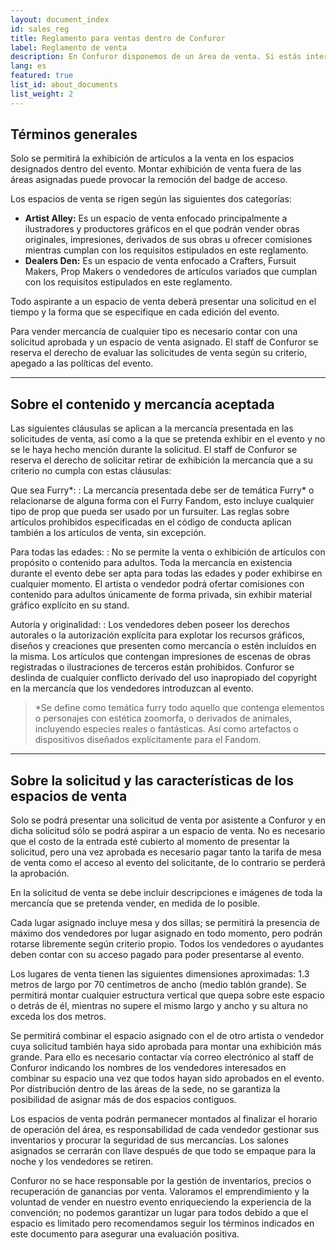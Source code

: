 ```yaml
---
layout: document_index
id: sales_reg
title: Reglamento para ventas dentro de Confuror
label: Reglamento de venta
description: En Confuror disponemos de un área de venta. Si estás interesado en participar en ella, te recomendamos leer atentamente este reglamento y estar preparado para la convocatoria.
lang: es
featured: true
list_id: about_documents
list_weight: 2
---
```


## Términos generales

Solo se permitirá la exhibición de artículos a la venta en los espacios designados dentro del evento. Montar exhibición de venta fuera de las áreas asignadas puede provocar la remoción del badge de acceso.

Los espacios de venta se rigen según las siguientes dos categorías:

* __Artist Alley:__ Es un espacio de venta enfocado principalmente a ilustradores y productores gráficos en el que podrán vender obras originales, impresiones, derivados de sus obras u ofrecer comisiones mientras cumplan con los requisitos estipulados en este reglamento.
* __Dealers Den:__ Es un espacio de venta enfocado a Crafters, Fursuit Makers, Prop Makers o vendedores de artículos variados que cumplan con los requisitos estipulados en este reglamento.

Todo aspirante a un espacio de venta deberá presentar una solicitud en el tiempo y la forma que se especifique en cada edición del evento.

Para vender mercancía de cualquier tipo es necesario contar con una solicitud aprobada y un espacio de venta asignado. El staff de Confuror se reserva el derecho de evaluar las solicitudes de venta según su criterio, apegado a las políticas del evento.

---

## Sobre el contenido y mercancía aceptada

Las siguientes cláusulas se aplican a la mercancía presentada en las solicitudes de venta, así como a la que se pretenda exhibir en el evento y no se le haya hecho mención durante la solicitud. El staff de Confuror se reserva el derecho de solicitar retirar de exhibición la mercancía que a su criterio no cumpla con estas cláusulas:

Que sea Furry*:
: La mercancía presentada debe ser de temática Furry* o relacionarse de alguna forma con el Furry Fandom, esto incluye cualquier tipo de prop que pueda ser usado por un fursuiter. Las reglas sobre artículos prohibidos especificadas en el código de conducta aplican también a los artículos de venta, sin excepción.

Para todas las edades:
: No se permite la venta o exhibición de artículos con propósito o contenido para adultos. Toda la mercancía en existencia durante el evento debe ser apta para todas las edades y poder exhibirse en cualquier momento. El artista o vendedor podrá ofertar comisiones con contenido para adultos únicamente de forma privada, sin exhibir material gráfico explícito en su stand.

Autoría y originalidad:
: Los vendedores deben poseer los derechos autorales o la autorización explícita para explotar los recursos gráficos, diseños y creaciones que presenten como mercancía o estén incluídos en la misma. Los artículos que contengan impresiones de escenas de obras registradas o ilustraciones de terceros están prohibidos. Confuror se deslinda de cualquier conflicto derivado del uso inapropiado del copyright en la mercancía que los vendedores introduzcan al evento.

> *Se define como temática furry todo aquello que contenga elementos o personajes con estética zoomorfa, o derivados de animales, incluyendo especies reales o fantásticas. Así como artefactos o dispositivos diseñados explícitamente para el Fandom.

---

## Sobre la solicitud y las características de los espacios de venta

Solo se podrá presentar una solicitud de venta por asistente a Confuror y en dicha solicitud sólo se podrá aspirar a un espacio de venta. No es necesario que el costo de la entrada esté cubierto al momento de presentar la solicitud, pero una vez aprobada es necesario pagar tanto la tarifa de mesa de venta como el acceso al evento del solicitante, de lo contrario se perderá la aprobación.

En la solicitud de venta se debe incluir descripciones e imágenes de toda la mercancía que se pretenda vender, en medida de lo posible.

Cada lugar asignado incluye mesa y dos sillas; se permitirá la presencia de máximo dos vendedores por lugar asignado en todo momento, pero podrán rotarse libremente según criterio propio. Todos los vendedores o ayudantes deben contar con su acceso pagado para poder presentarse al evento.

Los lugares de venta tienen las siguientes dimensiones aproximadas: 1.3 metros de largo por  70 centímetros de ancho (medio tablón grande). Se permitirá montar cualquier estructura vertical que quepa sobre este espacio o detrás de él, mientras no supere el mismo largo y ancho y su altura no exceda los dos metros.

Se permitirá combinar el espacio asignado con el de otro artista o vendedor cuya solicitud también haya sido aprobada para montar una exhibición más grande. Para ello es necesario contactar vía correo electrónico al staff de Confuror indicando los nombres de los vendedores interesados en combinar su espacio una vez que todos hayan sido aprobados en el evento. Por distribución dentro de las áreas de la sede, no se garantiza la posibilidad de asignar más de dos espacios contiguos.

Los espacios de venta podrán permanecer montados al finalizar el horario de operación del área, es responsabilidad de cada vendedor gestionar sus inventarios y procurar la seguridad de sus mercancías. Los salones asignados se cerrarán con llave después de que todo se empaque para la noche y los vendedores se retiren.

Confuror no se hace responsable por la gestión de inventarios, precios o recuperación de ganancias por venta. Valoramos el emprendimiento y la voluntad de vender en nuestro evento enriqueciendo la experiencia de la convención; no podemos garantizar un lugar para todos debido a que el espacio es limitado pero recomendamos seguir los términos indicados en este documento para asegurar una evaluación positiva.
